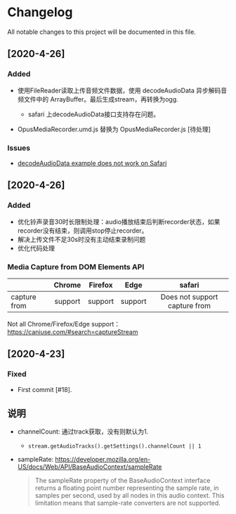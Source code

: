 # Changelog
All notable changes to this project will be documented in this file.

## [2020-4-26]
### Added
- 使用FileReader读取上传音频文件数据，使用 decodeAudioData 异步解码音频文件中的 ArrayBuffer。最后生成stream，再转换为ogg.
    - safari 上decodeAudioData接口支持存在问题。

- OpusMediaRecorder.umd.js 替换为 OpusMediaRecorder.js [待处理]

### Issues
- [decodeAudioData example does not work on Safari](https://github.com/mdn/webaudio-examples/issues/5)


## [2020-4-26]
### Added
- 优化铃声录音30时长限制处理：audio播放结束后判断recorder状态，如果recorder没有结束，则调用stop停止recorder。
- 解决上传文件不足30s时没有主动结束录制问题
- 优化代码处理

### Media Capture from DOM Elements API

|                       | Chrome  | Firefox | Edge    | safari                                |
|-----------------------|:-------:|:-------:|:-------:|:-------------------------------------:|
| capture from <audio>  | support | support |  support| Does not support capture from <audio> | 

Not all Chrome/Firefox/Edge support： https://caniuse.com/#search=captureStream


## [2020-4-23]
### Fixed
- First commit [#18].

## 说明

- channelCount: 通过track获取，没有则默认为1.
    - `stream.getAudioTracks().getSettings().channelCount || 1`

- sampleRate: https://developer.mozilla.org/en-US/docs/Web/API/BaseAudioContext/sampleRate

    >The sampleRate property of the BaseAudioContext interface returns a floating point number representing the sample rate, 
    > in samples per second, used by all nodes in this audio context. 
    > This limitation means that sample-rate converters are not supported.